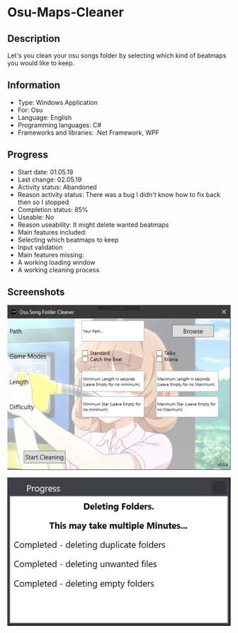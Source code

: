 # Osu-Maps-Cleaner
 
## Description
Let's you clean your osu songs folder by selecting which kind of beatmaps you would like to keep.


## Information
- Type: Windows Application
- For: Osu
- Language: English
- Programming languages: C#
- Frameworks and libraries: .Net Framework, WPF


## Progress
- Start date: 01.05.19
- Last change: 02.05.19
- Activity status: Abandoned
- Reason activity status: There was a bug I didn't know how to fix back then so I stopped
- Completion status: 85%
- Useable: No
- Reason useability: It might delete wanted beatmaps
- Main features included: 
 - Selecting which beatmaps to keep
  - Input validation
- Main features missing: 
 - A working loading window
 - A working cleaning process


## Screenshots
![](/Screenshots/Main%20Window.png)

![](/Screenshots/Loading%20Window.png)
